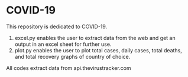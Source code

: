 # COVID-19

This repository is dedicated to COVID-19.
1. excel.py enables the user to extract data from the web and get an output in an excel sheet for further use.
2. plot.py enables the user to plot total cases, daily cases, total deaths, and total recovery graphs of country of choice. 

All codes extract data from api.thevirustracker.com
